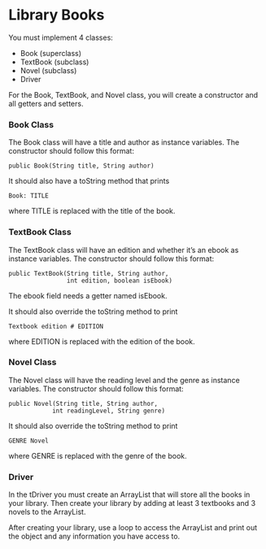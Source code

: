 # Library Books

You must implement 4 classes:

  -  Book (superclass)
  -  TextBook (subclass)
  -  Novel (subclass)
  -  Driver

For the Book, TextBook, and Novel class, you will create a constructor and all getters and setters.

### Book Class

The Book class will have a title and author as instance variables. The constructor should follow this format:

```public Book(String title, String author)```

It should also have a toString method that prints

```Book: TITLE```

where TITLE is replaced with the title of the book.

### TextBook Class

The TextBook class will have an edition and whether it’s an ebook as instance variables. The constructor should follow this format:

```
public TextBook(String title, String author, 
                int edition, boolean isEbook)
```

The ebook field needs a getter named isEbook.

It should also override the toString method to print

```Textbook edition # EDITION```

where EDITION is replaced with the edition of the book.

### Novel Class

The Novel class will have the reading level and the genre as instance variables. The constructor should follow this format:

```
public Novel(String title, String author, 
            int readingLevel, String genre)
```

It should also override the toString method to print

```GENRE Novel```

where GENRE is replaced with the genre of the book.

### Driver

In the tDriver you must create an ArrayList that will store all the books in your library. Then create your library by adding at least 3 textbooks and 3 novels to the ArrayList.

After creating your library, use a loop to access the ArrayList and print out the object and any information you have access to.
